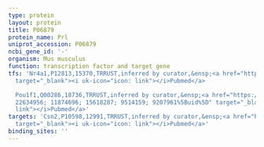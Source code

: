 ```yaml
---
type: protein
layout: protein
title: P06879
protein_name: Prl
uniprot_accession: P06879
ncbi_gene_id: '-'
organism: Mus musculus
function: transcription factor and target gene
tfs: 'Nr4a1,P12813,15370,TRRUST,inferred by curator,&ensp;<a href="https://www.ncbi.nlm.nih.gov/pubmed/?term=8380897%5Buid%5D"
  target="_blank"><i uk-icon="icon: link"></i>Pubmed</a>

  Pou1f1,Q00286,18736,TRRUST,inferred by curator,&ensp;<a href="https://www.ncbi.nlm.nih.gov/pubmed/?term=10549301;
  22634956; 11874696; 15618287; 9514159; 9207961%5Buid%5D" target="_blank"><i uk-icon="icon:
  link"></i>Pubmed</a>'
targets: 'Csn2,P10598,12991,TRRUST,inferred by curator,&ensp;<a href="https://www.ncbi.nlm.nih.gov/pubmed/?term=12060651%5Buid%5D"
  target="_blank"><i uk-icon="icon: link"></i>Pubmed</a>'
binding_sites: ''
---
```

